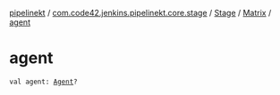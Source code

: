 [pipelinekt](../../../index.md) / [com.code42.jenkins.pipelinekt.core.stage](../../index.md) / [Stage](../index.md) / [Matrix](index.md) / [agent](./agent.md)

# agent

`val agent: `[`Agent`](../../../com.code42.jenkins.pipelinekt.core/-agent.md)`?`